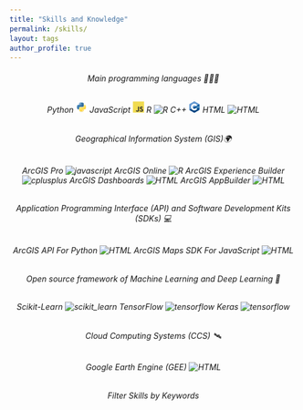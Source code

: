 ```yaml
---
title: "Skills and Knowledge"
permalink: /skills/
layout: tags
author_profile: true
---
```


<h6 align="center">Main programming languages 👨🏽‍💻 </h6>
<h6 align="center">
Python <img src="https://raw.githubusercontent.com/devicons/devicon/master/icons/python/python-original.svg" alt="python" width="20" height="20"/> 
JavaScript <img src="https://raw.githubusercontent.com/devicons/devicon/master/icons/javascript/javascript-original.svg" alt="javascript" width="20" height="20"/> 
R <img src="https://upload.wikimedia.org/wikipedia/commons/1/1b/R_logo.svg" alt="R" width="20" height="20"/> 
C++ <img src="https://raw.githubusercontent.com/devicons/devicon/master/icons/cplusplus/cplusplus-original.svg" alt="C++" width="20" height="20"/> 
HTML <img src="https://upload.wikimedia.org/wikipedia/commons/6/61/HTML5_logo_and_wordmark.svg" alt="HTML" width="20" height="20"/> 
</h6>

<h6 align="center">Geographical Information System (GIS)🌍 </h6>
<h6 align="center">
ArcGIS Pro <img src="https://upload.wikimedia.org/wikipedia/en/thumb/f/f6/Arcgis_Pro_logo.svg/800px-Arcgis_Pro_logo.svg.png" alt="javascript" width="20" height="20"/>
ArcGIS Online <img src="https://www.aeroterra.com/content/dam/esrisites/en-us/arcgis/products/arcgis-online/assets/arcgis-online-product-logo-icon.png" alt="R" width="20" height="20"/> 
ArcGIS Experience Builder <img src="https://www.esri.com/content/dam/esrisites/en-us/common/icons/product-logos/ArcGIS_Experience_Builder_220.png" alt="cplusplus" width="20" height="20"/> 
ArcGIS Dashboards <img src="https://www.esri.com/content/dam/esrisites/en-us/common/icons/product-logos/arcgis-dashboards.png" alt="HTML" width="20" height="20"/>  
ArcGIS AppBuilder <img src="https://www.aeroterra.com/content/dam/esrisites/en-us/common/icons/product-logos/WebAppBuilder.png" alt="HTML" width="20" height="20"/> 
</h6>

<h6 align="center">Application Programming Interface (API) and Software Development Kits (SDKs) 💻 </h6>
<h6 align="center">
ArcGIS API For Python <img src="https://www.esri.com/content/dam/esrisites/en-us/common/icons/product-logos/APIforPython.png" alt="HTML" width="20" height="20"/> 
ArcGIS Maps SDK For JavaScript <img src="https://github.com/user-attachments/assets/07c3cd36-3660-4e64-89ec-ca42339b3294" alt="HTML" width="20" height="20"/> 
</h6>

<h6 align="center"> Open source framework of Machine Learning and Deep Learning 🤖 </h6>
<h6 align="center">
Scikit-Learn <img src="https://upload.wikimedia.org/wikipedia/commons/0/05/Scikit_learn_logo_small.svg" alt="scikit_learn" width="20" height="20"/> 
TensorFlow <img src="https://www.vectorlogo.zone/logos/tensorflow/tensorflow-icon.svg" alt="tensorflow" width="20" height="20"/>
Keras <img src="https://upload.wikimedia.org/wikipedia/commons/a/ae/Keras_logo.svg" alt="tensorflow" width="20" height="20"/>
</h6>

<h6 align="center">Cloud Computing Systems (CCS) 🛰 </h6>
<h6 align="center">
Google Earth Engine (GEE) <img src="https://images.icon-icons.com/1508/PNG/512/googleearth-engine_104576.png" alt="HTML" width="20" height="20"/> 
</h6>

<h6 align="center"> </h6>
<h6 align="center"> Filter Skills by Keywords </h6>
